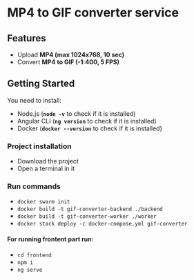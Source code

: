 # MP4 to GIF converter service

## Features
- Upload **MP4 (max 1024x768, 10 sec)**
- Convert **MP4 to GIF (-1:400, 5 FPS)**

## Getting Started

You need to install:
- Node.js (**`node -v`** to check if it is installed)
- Angular CLI (**`ng version`** to check if it is installed)
- Docker (**`docker --version`** to check if it is installed)

### Project installation
- Download the project
- Open a terminal in it

### Run commands
- `docker swarm init`
- `docker build -t gif-converter-backend ./backend`
- `docker build -t gif-converter-worker ./worker`
- `docker stack deploy -c docker-compose.yml gif-converter`

#### For running frontent part run:
- `cd frontend`
- `npm i`
- `ng serve`